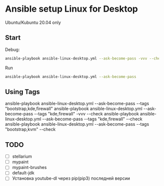 # Ansible setup Linux for Desktop

Ubuntu/Kubuntu 20.04 only

## Start

Debug:

``` bash
ansible-playbook ansible-linux-desktop.yml --ask-become-pass -vvv --check
```

Run

``` bash
ansible-playbook ansible-linux-desktop.yml --ask-become-pass
```

## Using Tags


ansible-playbook ansible-linux-desktop.yml --ask-become-pass --tags "bootstrap,kde,firewall"
ansible-playbook ansible-linux-desktop.yml --ask-become-pass --tags "kde,firewall" -vvv --check
ansible-playbook ansible-linux-desktop.yml --ask-become-pass --tags "kde,firewall" --check
ansible-playbook ansible-linux-desktop.yml --ask-become-pass --tags "bootstrap,kvm" --check

## TODO

- [ ] stellarium
- [ ] mypaint
- [ ] mypaint-brushes
- [ ] default-jdk
- [ ] Установка youtube-dl через pip(pip3) последней версии
